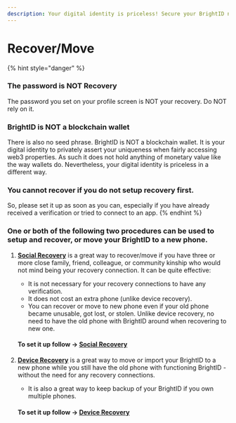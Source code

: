 ```yaml
---
description: Your digital identity is priceless! Secure your BrightID now!
---
```


# Recover/Move

{% hint style="danger" %}
### The password is NOT Recovery

The password you set on your profile screen is NOT your recovery. Do NOT rely on it.

### BrightID is NOT a blockchain wallet

There is also no seed phrase. BrightID is NOT a blockchain wallet. It is your digital identity to privately assert your uniqueness when fairly accessing web3 properties. As such it does not hold anything of monetary value like the way wallets do. Nevertheless, your digital identity is priceless in a different way.

### You cannot recover if you do not setup recovery first.

So, please set it up as soon as you can, especially if you have already received a verification or tried to connect to an app.
{% endhint %}

### One or both of the following two procedures can be used to setup and recover, or move your BrightID to a new phone.

1.  [**Social Recovery**](social-recovery/) is a great way to recover/move if you have three or more close family, friend, colleague, or community kinship who would not mind being your recovery connection. It can be quite effective:

    * It is not necessary for your recovery connections to have any verification.
    * It does not cost an extra phone (unlike device recovery).
    * You can recover or move to new phone even if your old phone became unusable, got lost, or stolen. Unlike device recovery, no need to have the old phone with BrightID around when recovering to new one.

    #### To set it up follow -> [Social Recovery](social-recovery/)
2.  [**Device Recovery**](device-recovery.md) is a great way to move or import your BrightID to a new phone while you still have the old phone with functioning BrightID - without the need for any recovery connections.

    * It is also a great way to keep backup of your BrightID if you own multiple phones.

    #### To set it up follow -> [Device Recovery](device-recovery.md)
